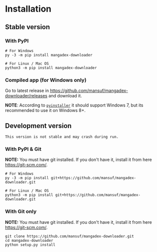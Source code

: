 # Installation

## Stable version

### With PyPI

```shell
# For Windows
py -3 -m pip install mangadex-downloader

# For Linux / Mac OS
python3 -m pip install mangadex-downloader
```

### Compiled app (for Windows only)

Go to latest release in <https://github.com/mansuf/mangadex-downloader/releases> and download it.

**NOTE**: According to [`pyinstaller`](https://github.com/pyinstaller/pyinstaller) it should support Windows 7,
but its recommended to use it on Windows 8+.

## Development version

```{warning}
This version is not stable and may crash during run.
```

### With PyPI & Git

**NOTE:** You must have git installed. If you don't have it, install it from here <https://git-scm.com/>.

```shell
# For Windows
py -3 -m pip install git+https://github.com/mansuf/mangadex-downloader.git

# For Linux / Mac OS
python3 -m pip install git+https://github.com/mansuf/mangadex-downloader.git
```

### With Git only

**NOTE:** You must have git installed. If you don't have it, install it from here <https://git-scm.com/>.

```shell
git clone https://github.com/mansuf/mangadex-downloader.git
cd mangadex-downloader
python setup.py install
```
